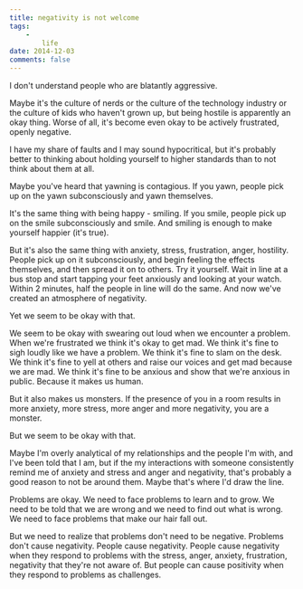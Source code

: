 ```yaml
---
title: negativity is not welcome
tags:
    -
        life
date: 2014-12-03
comments: false
---
```


I don't understand people who are blatantly aggressive.

Maybe it's the culture of nerds or the culture of the technology industry or the culture of kids who haven't grown up, but being hostile is apparently an okay thing. Worse of all, it's become even okay to be actively frustrated, openly negative.

I have my share of faults and I may sound hypocritical, but it's probably better to thinking about holding yourself to higher standards than to not think about them at all.

Maybe you've heard that yawning is contagious. If you yawn, people pick up on the yawn subconsciously and yawn themselves.

It's the same thing with being happy - smiling. If you smile, people pick up on the smile subconsciously and smile. And smiling is enough to make yourself happier (it's true).

But it's also the same thing with anxiety, stress, frustration, anger, hostility. People pick up on it subconsciously, and begin feeling the effects themselves, and then spread it on to others. Try it yourself. Wait in line at a bus stop and start tapping your feet anxiously and looking at your watch. Within 2 minutes, half the people in line will do the same. And now we've created an atmosphere of negativity.

Yet we seem to be okay with that.

We seem to be okay with swearing out loud when we encounter a problem. When we're frustrated we think it's okay to get mad. We think it's fine to sigh loudly like we have a problem. We think it's fine to slam on the desk. We think it's fine to yell at others and raise our voices and get mad because we are mad. We think it's fine to be anxious and show that we're anxious in public. Because it makes us human.

But it also makes us monsters. If the presence of you in a room results in more anxiety, more stress, more anger and more negativity, you are a monster.

But we seem to be okay with that.

Maybe I'm overly analytical of my relationships and the people I'm with, and I've been told that I am, but if the my interactions with someone consistently remind me of anxiety and stress and anger and negativity, that's probably a good reason to not be around them. Maybe that's where I'd draw the line.

Problems are okay. We need to face problems to learn and to grow. We need to be told that we are wrong and we need to find out what is wrong. We need to face problems that make our hair fall out.

But we need to realize that problems don't need to be negative. Problems don't cause negativity. People cause negativity. People cause negativity when they respond to problems with the stress, anger, anxiety, frustration, negativity that they're not aware of. But people can cause positivity when they respond to problems as challenges.
